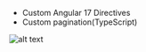 * Custom Angular 17 Directives
* Custom pagination(TypeScript)

![alt text](https://raw.githubusercontent.com/Orlando9991/angular_directives/master/paginationSizeControl.PNG)
